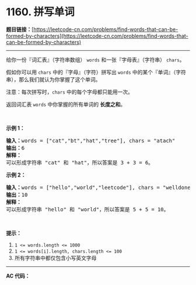 # 1160. 拼写单词

**题目链接：**[https://leetcode-cn.com/problems/find-words-that-can-be-formed-by-characters](https://leetcode-cn.com/problems/find-words-that-can-be-formed-by-characters)

---

<div class="content__1Y2H">
 <div class="notranslate">
  <p>给你一份『词汇表』（字符串数组）&nbsp;<code>words</code>&nbsp;和一张『字母表』（字符串）&nbsp;<code>chars</code>。</p> 
  <p>假如你可以用&nbsp;<code>chars</code>&nbsp;中的『字母』（字符）拼写出 <code>words</code>&nbsp;中的某个『单词』（字符串），那么我们就认为你掌握了这个单词。</p> 
  <p>注意：每次拼写时，<code>chars</code> 中的每个字母都只能用一次。</p> 
  <p>返回词汇表&nbsp;<code>words</code>&nbsp;中你掌握的所有单词的 <strong>长度之和</strong>。</p> 
  <p>&nbsp;</p> 
  <p><strong>示例 1：</strong></p> 
  <pre class="language-text"><strong>输入：</strong>words = ["cat","bt","hat","tree"], chars = "atach"
<strong>输出：</strong>6
<strong>解释： </strong>
可以形成字符串 "cat" 和 "hat"，所以答案是 3 + 3 = 6。
</pre> 
  <p><strong>示例 2：</strong></p> 
  <pre class="language-text"><strong>输入：</strong>words = ["hello","world","leetcode"], chars = "welldonehoneyr"
<strong>输出：</strong>10
<strong>解释：</strong>
可以形成字符串 "hello" 和 "world"，所以答案是 5 + 5 = 10。
</pre> 
  <p>&nbsp;</p> 
  <p><strong>提示：</strong></p> 
  <ol> 
   <li><code>1 &lt;= words.length &lt;= 1000</code></li> 
   <li><code>1 &lt;= words[i].length, chars.length&nbsp;&lt;= 100</code></li> 
   <li>所有字符串中都仅包含小写英文字母</li> 
  </ol> 
 </div>
</div>

---

**AC 代码：**

```java

```